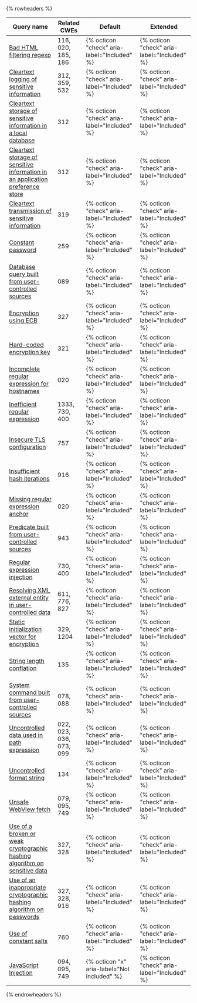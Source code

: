 {% rowheaders %}

| Query name | Related CWEs | Default | Extended |
| --- | --- | --- | --- |
| [Bad HTML filtering regexp](https://codeql.github.com/codeql-query-help/swift/swift-bad-tag-filter/) | 116, 020, 185, 186 | {% octicon "check" aria-label="Included" %} | {% octicon "check" aria-label="Included" %} |
| [Cleartext logging of sensitive information](https://codeql.github.com/codeql-query-help/swift/swift-cleartext-logging/) | 312, 359, 532 | {% octicon "check" aria-label="Included" %} | {% octicon "check" aria-label="Included" %} |
| [Cleartext storage of sensitive information in a local database](https://codeql.github.com/codeql-query-help/swift/swift-cleartext-storage-database/) | 312 | {% octicon "check" aria-label="Included" %} | {% octicon "check" aria-label="Included" %} |
| [Cleartext storage of sensitive information in an application preference store](https://codeql.github.com/codeql-query-help/swift/swift-cleartext-storage-preferences/) | 312 | {% octicon "check" aria-label="Included" %} | {% octicon "check" aria-label="Included" %} |
| [Cleartext transmission of sensitive information](https://codeql.github.com/codeql-query-help/swift/swift-cleartext-transmission/) | 319 | {% octicon "check" aria-label="Included" %} | {% octicon "check" aria-label="Included" %} |
| [Constant password](https://codeql.github.com/codeql-query-help/swift/swift-constant-password/) | 259 | {% octicon "check" aria-label="Included" %} | {% octicon "check" aria-label="Included" %} |
| [Database query built from user-controlled sources](https://codeql.github.com/codeql-query-help/swift/swift-sql-injection/) | 089 | {% octicon "check" aria-label="Included" %} | {% octicon "check" aria-label="Included" %} |
| [Encryption using ECB](https://codeql.github.com/codeql-query-help/swift/swift-ecb-encryption/) | 327 | {% octicon "check" aria-label="Included" %} | {% octicon "check" aria-label="Included" %} |
| [Hard-coded encryption key](https://codeql.github.com/codeql-query-help/swift/swift-hardcoded-key/) | 321 | {% octicon "check" aria-label="Included" %} | {% octicon "check" aria-label="Included" %} |
| [Incomplete regular expression for hostnames](https://codeql.github.com/codeql-query-help/swift/swift-incomplete-hostname-regexp/) | 020 | {% octicon "check" aria-label="Included" %} | {% octicon "check" aria-label="Included" %} |
| [Inefficient regular expression](https://codeql.github.com/codeql-query-help/swift/swift-redos/) | 1333, 730, 400 | {% octicon "check" aria-label="Included" %} | {% octicon "check" aria-label="Included" %} |
| [Insecure TLS configuration](https://codeql.github.com/codeql-query-help/swift/swift-insecure-tls/) | 757 | {% octicon "check" aria-label="Included" %} | {% octicon "check" aria-label="Included" %} |
| [Insufficient hash iterations](https://codeql.github.com/codeql-query-help/swift/swift-insufficient-hash-iterations/) | 916 | {% octicon "check" aria-label="Included" %} | {% octicon "check" aria-label="Included" %} |
| [Missing regular expression anchor](https://codeql.github.com/codeql-query-help/swift/swift-missing-regexp-anchor/) | 020 | {% octicon "check" aria-label="Included" %} | {% octicon "check" aria-label="Included" %} |
| [Predicate built from user-controlled sources](https://codeql.github.com/codeql-query-help/swift/swift-predicate-injection/) | 943 | {% octicon "check" aria-label="Included" %} | {% octicon "check" aria-label="Included" %} |
| [Regular expression injection](https://codeql.github.com/codeql-query-help/swift/swift-regex-injection/) | 730, 400 | {% octicon "check" aria-label="Included" %} | {% octicon "check" aria-label="Included" %} |
| [Resolving XML external entity in user-controlled data](https://codeql.github.com/codeql-query-help/swift/swift-xxe/) | 611, 776, 827 | {% octicon "check" aria-label="Included" %} | {% octicon "check" aria-label="Included" %} |
| [Static initialization vector for encryption](https://codeql.github.com/codeql-query-help/swift/swift-static-initialization-vector/) | 329, 1204 | {% octicon "check" aria-label="Included" %} | {% octicon "check" aria-label="Included" %} |
| [String length conflation](https://codeql.github.com/codeql-query-help/swift/swift-string-length-conflation/) | 135 | {% octicon "check" aria-label="Included" %} | {% octicon "check" aria-label="Included" %} |
| [System command built from user-controlled sources](https://codeql.github.com/codeql-query-help/swift/swift-command-line-injection/) | 078, 088 | {% octicon "check" aria-label="Included" %} | {% octicon "check" aria-label="Included" %} |
| [Uncontrolled data used in path expression](https://codeql.github.com/codeql-query-help/swift/swift-path-injection/) | 022, 023, 036, 073, 099 | {% octicon "check" aria-label="Included" %} | {% octicon "check" aria-label="Included" %} |
| [Uncontrolled format string](https://codeql.github.com/codeql-query-help/swift/swift-uncontrolled-format-string/) | 134 | {% octicon "check" aria-label="Included" %} | {% octicon "check" aria-label="Included" %} |
| [Unsafe WebView fetch](https://codeql.github.com/codeql-query-help/swift/swift-unsafe-webview-fetch/) | 079, 095, 749 | {% octicon "check" aria-label="Included" %} | {% octicon "check" aria-label="Included" %} |
| [Use of a broken or weak cryptographic hashing algorithm on sensitive data](https://codeql.github.com/codeql-query-help/swift/swift-weak-sensitive-data-hashing/) | 327, 328 | {% octicon "check" aria-label="Included" %} | {% octicon "check" aria-label="Included" %} |
| [Use of an inappropriate cryptographic hashing algorithm on passwords](https://codeql.github.com/codeql-query-help/swift/swift-weak-password-hashing/) | 327, 328, 916 | {% octicon "check" aria-label="Included" %} | {% octicon "check" aria-label="Included" %} |
| [Use of constant salts](https://codeql.github.com/codeql-query-help/swift/swift-constant-salt/) | 760 | {% octicon "check" aria-label="Included" %} | {% octicon "check" aria-label="Included" %} |
| [JavaScript Injection](https://codeql.github.com/codeql-query-help/swift/swift-unsafe-js-eval/) | 094, 095, 749 | {% octicon "x" aria-label="Not included" %} | {% octicon "check" aria-label="Included" %} |

{% endrowheaders %}
